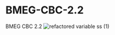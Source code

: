 # BMEG-CBC-2.2
BMEG CBC 2.2
![refactored variable ss (1)](https://github.com/user-attachments/assets/139604aa-55c5-4607-9bd5-910555e3505a)
